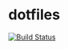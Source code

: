 # dotfiles

[![Build Status](https://travis-ci.org/8398a7/dotfiles.svg?branch=master)](https://travis-ci.org/8398a7/dotfiles)

